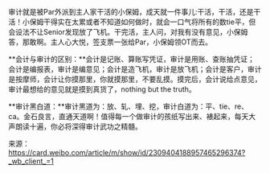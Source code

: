审计就是被Par外派到主人家干活的小保姆，成天就一件事儿:干活，干活，还是干活！小保姆干得实在太累或者不知道如何做时，就会一口气将所有的数tie平，但会设法不让Senior发现放了飞机。干完活，主人问，对我有没有意见，小保姆答，那敢啊。主人心大悦，签支票一张给Par，小保姆领OT而去。

**会计与审计的区别：**会计是记账、算账写凭证，审计是用账、查账抽凭证；会计是编报表，审计是编意见；会计是造飞机，审计是放飞机；会计是客户，审计是按摩师，会计让你摸那里，你就摸那里，不要乱摸。摸完后，会计说给点意见，审计最想给的意见就是摸到真货了，nothing but the truth。

**审计黑白道：**审计黑道为：放、轧、埋、挖，审计白道为：平、tie、re、ca。金石良言，直通天道啊！值得每一个做审计的孩纸写出来、裱起来，每天大声朗读十遍，你必将深得审计武功之精髓。



来源：https://card.weibo.com/article/m/show/id/2309404188957465296374?_wb_client_=1